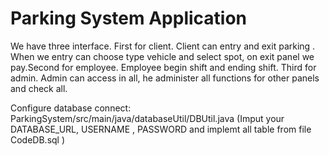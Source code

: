 # Parking System Application

We have three interface. First for client. Client can entry and exit parking . When we entry can choose type vehicle and select spot, on exit panel we pay.Second for employee. Employee begin shift and ending shift. Third for admin. Admin can access in all, he  administer all functions for other panels and check all.

Configure database connect:
ParkingSystem/src/main/java/databaseUtil/DBUtil.java (Imput your DATABASE_URL, USERNAME , PASSWORD and implemt all table from file CodeDB.sql )
